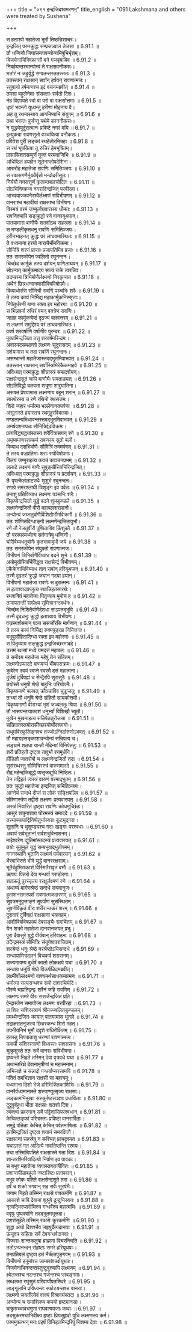 +++
title = "०९१ इन्द्रजिदश्वमरणम्"
title_english = "091 Lakshmana and others were treated by Sushena"

+++

स हताश्वो महातेजा भूमौ तिष्ठन्निशाचरः।  
इन्द्रजित् परमक्रुद्धः सम्प्रजज्वाल तेजसा ॥ 6.91.1 ॥   
तौ धन्विनौ जिघांसन्तावन्योन्यमिषुभिर्भृशम्।  
विजयेनाभिनिष्क्रान्तौ वने गजवृषाविव ॥ 6.91.2 ॥   
निबर्हयन्तश्चान्योन्यं ते राक्षसवनौकसः।  
भर्तारं न जहुर्युद्धे सम्पतन्तस्ततस्ततः ॥ 6.91.3 ॥   
ततस्तान् राक्षसान् सर्वान् हर्षयन् रावणात्मजः।  
स्तुवानो हर्षमाणश्च इदं वचनमब्रवीत् ॥ 6.91.4 ॥   
तमसा बहुलेनेमाः संसक्ताः सर्वतो दिशः।  
नेह विज्ञायते स्वो वा परो वा राक्षसोत्तमाः ॥ 6.91.5 ॥   
धृष्टं भवन्तो युध्यन्तु हरीणां मोहनाय वै।  
अहं तु रथमास्थाय आगमिष्यामि संयुगम् ॥ 6.91.6 ॥   
तथा भवन्तः कुर्वन्तु यथेमे काननौकसः।  
न युद्ध्येयुर्दुरात्मानः प्रविष्टे नगरं मयि ॥ 6.91.7 ॥   
इत्युक्त्वा रावणसुतो वञ्चयित्वा वनौकसः।  
प्रविवेश पुरीं लङ्कां रथहेतोरमित्रहा ॥ 6.91.8 ॥   
स रथं भूषयित्वा तु रुचिरं हेमभूषितम्।  
प्रासासिशतसम्पूर्णं युक्तं परमवाजिभिः ॥ 6.91.9 ॥   
अधिष्ठितं हयज्ञेन सूतेनाप्तोपदेशिना।  
आरुरोह महातेजा रावणिः समितिञ्जयः ॥ 6.91.10 ॥   
स राक्षसगणैर्मुख्यैर्वृतो मन्दोदरीसुतः।  
निर्ययौ नगरात्तूर्णं कृतान्तबलचोदितः ॥ 6.91.11 ॥   
सोऽभिनिष्क्रम्य नगरादिन्द्रजित् परवीरहा।  
आभ्ययाज्जवनैरश्वैर्लक्ष्मणं सविभीषणम् ॥ 6.91.12 ॥   
वानराश्च महावीर्या राक्षसश्च विभीषणः।  
विस्मयं परमं जग्मुर्लाघवात्तस्य धीमतः ॥ 6.91.13 ॥   
रावणिश्चापि सङ्क्रुद्धो रणे वानरयूथपान्।  
पातयामास बाणौघैः शतशोऽथ सहस्रशः ॥ 6.91.14 ॥   
स मण्डलीकृतधनू रावणिः समितिञ्जयः।  
हरीनभ्यहनत् क्रुद्धः परं लाघवमास्थितः ॥ 6.91.15 ॥   
ते वध्यमाना हरयो नाराचैर्भीमविक्रमाः।  
सौमित्रिं शरणं प्राप्ताः प्रजापतिमिव प्रजाः ॥ 6.91.16 ॥   
ततः समरकोपेन ज्वलितो रघुनन्दनः।  
चिच्छेद कार्मुकं तस्य दर्शयन् पाणिलाघवम् ॥ 6.91.17 ॥   
सोऽन्यत् कार्मुकमादय सज्यं चक्रे त्वरन्निव।  
तदप्यस्य त्रिभिर्बाणैर्लक्ष्मणो निरकृन्तत ॥ 6.91.18 ॥   
अथैनं छिन्नधन्वानमाशीविषविषोपमैः।  
विव्याधोरसि सौमित्री रावणिं पञ्चभिः शरैः ॥ 6.91.19 ॥   
ते तस्य कायं निर्भिद्य महाकार्मुकनिस्सृताः।  
निपेतुर्धरणीं बाणा रक्ता इव महोरगाः ॥ 6.91.20 ॥   
स भिन्नवर्मा रुधिरं वमन् वक्त्रेण रावणिः।  
जग्राह कार्मुकश्रेष्ठं दृढज्यं बलवत्तरम् ॥ 6.91.21 ॥   
स लक्ष्मणं समुद्दिश्य परं लाघवमास्थितः।  
ववर्ष शरवर्षाणि वर्षाणीव पुरन्दरः ॥ 6.91.22 ॥   
मुक्तमिन्द्रजिता तत्तु शरवर्षमरिन्दमः।  
अवारयदसम्भ्रान्तो लक्ष्मणः सुदुरासदम् ॥ 6.91.23 ॥   
दर्शयामास च तदा रावणिं रघुनन्दनः।  
असम्भ्रान्तो महातेजास्तदद्भुतमिवाभवत् ॥ 6.91.24 ॥   
ततस्तान् राक्षसान् सर्वांस्त्रिभिरेकैकमाहवे ॥ 6.91.25 ॥   
अविध्यत् परमक्रुद्धः शीघ्रास्त्रं सम्प्रदर्शयन्।  
राक्षसेन्द्रसुतं चापि बाणौघैः समताडयत् ॥ 6.91.26 ॥   
सोऽतिविद्धो बलवता शत्रुणा शत्रुघातिना।  
असक्तं प्रेषयामास लक्ष्मणाय बहून् शरान् ॥ 6.91.27 ॥   
सारथेरस्य च रणे रथिनो रथसत्तमः।  
शिरो जहार धर्मात्मा भल्लेनानतपर्वणा ॥ 6.91.28 ॥   
असूतास्ते हयास्तत्र रथमूहुरविक्लवाः।  
मण्डलान्यभिधावन्तस्तदद्भुतमिवाभवत् ॥ 6.91.29 ॥   
अमर्षवशमापन्नः सौमित्रिर्द्दढविक्रमः।  
प्रत्यविद्ध्यद्धयांस्तस्य शरैर्वित्रासयन् रणे ॥ 6.91.30 ॥   
अमृष्यमाणस्तत्कर्म रावणस्य सुतो बली।  
विव्याध दशभिर्बाणैः सौमित्रिं तममर्षणम् ॥ 6.91.31 ॥   
ते तस्य वज्रप्रतिमाः शराः सर्पविषोपमाः।  
विलयं जग्मुराहत्य कवचं काञ्चनप्रभम् ॥ 6.91.32 ॥   
ललाटे लक्ष्मणं बाणैः सुपुङ्खैस्त्रिभिरिन्द्रजित्।  
अविध्यत् परमक्रुद्धः शीघ्रास्त्रं च प्रदर्शयन् ॥ 6.91.33 ॥   
तैः पृषत्कैर्ललाटस्थैः शुशुभे रघुनन्दनः।  
रणाग्रे समरश्लाघी त्रिशृङ्ग इव पर्वतः ॥ 6.91.34 ॥   
तमाशु प्रतिविव्याध लक्ष्मणः पञ्चभिः शरैः।  
विकृष्येन्द्रजितो युद्धे वदने शुभकुण्डले ॥ 6.91.35 ॥   
लक्ष्मणेन्द्रजितौ वीरौ महाबलशरासनौ।  
अन्योन्यं जघ्नतुर्बाणैर्विशिखैर्भीमविक्रमौ ॥ 6.91.36 ॥   
ततः शोणितदिग्धाङ्गौ लक्ष्मणेन्द्रजितावुभौ।  
रणे तौ रेजतुर्वीरौ पुष्पिताविव किंशुकौ ॥ 6.91.37 ॥   
तौ परस्परमभ्येत्य सर्वगात्रेषु धन्विनौ।  
घोरैर्विव्यधतुर्बाणैः कृतभावावुभौ जये ॥ 6.91.38 ॥   
ततः समरकोपेन संयुक्तो रावणात्मजः।  
विभीषणं त्रिभिर्बाणैर्विव्याध वदने शुभे ॥ 6.91.39 ॥   
अयोमुखैस्त्रिर्भिर्विद्ध्वा राक्षसेन्द्रं विभीषणम्।  
एकैकेनाभिविव्याध तान् सर्वान् हरियूथपान् ॥ 6.91.40 ॥   
तस्मै दृढतरं क्रुद्धो जघान गदया हयान्।  
विभीषणो महातेजा रावणेः स दुरात्मनः ॥ 6.91.41 ॥   
स हताश्वादवप्लुत्य रथान्निहतसारथेः।  
रथशक्तिं महातेजाः पितृव्याय मुमोच ह ॥ 6.91.42 ॥   
तामापतन्तीं सम्प्रेक्ष्य सुमित्रानन्दवर्धनः।  
चिच्छेद निशितैर्बाणैर्दशधा साऽपतद्भुवि ॥ 6.91.43 ॥   
तस्मै दृढधनुः क्रुद्धो हताश्वाय विभीषणः।  
वज्रस्पर्शसमान् पञ्च ससर्जोरसि मार्गणान् ॥ 6.91.44 ॥   
ते तस्य कायं निर्भिद्य रुक्मपुङ्खा निमित्तगाः।  
बभूवुर्लोहितादिग्धा रक्ता इव महोरगाः ॥ 6.91.45 ॥   
स पितृव्याय सङ्क्रुद्ध इन्द्रजिच्छरमाददे।  
उत्तमं रक्षसां मध्ये यमदत्तं महाबलः ॥ 6.91.46 ॥   
तं समीक्ष्य महातेजा महेषुं तेन संहितम्।  
लक्ष्मणोऽप्याददे बाणमन्यं भीमपराक्रमः ॥ 6.91.47 ॥   
कुबेरेण स्वयं स्वप्ने स्वस्मै दत्तं महात्मना।  
दुर्जयं दुर्विषह्यं च सेन्द्रैरपि सुरासुरैः ॥ 6.91.48 ॥   
तयोस्ते धनुषी श्रेष्ठे बाहुभिः परिघोपमैः।  
विकृष्यमाणे बलवत् क्रौञ्चाविव चुकूजतुः ॥ 6.91.49 ॥   
ताभ्यां तौ धनुषि श्रेष्ठे संहितौ सायकोत्तमौ।  
विकृष्यमाणौ वीराभ्यां भृशं जज्वलतुः श्रिया ॥ 6.91.50 ॥   
तौ भासयन्तावाकाशं धनुर्भ्यां विशिखौ च्युतौ।  
मुखेन मुखमाहत्य सन्निपेततुरोजसा ॥ 6.91.51 ॥   
सन्निपातस्तयोरासीच्छरयोर्घोररूपयोः।  
सधूमविस्फुलिङ्गश्च तज्जोऽग्निर्दारुणोऽभवत् ॥ 6.91.52 ॥   
तौ महाग्रहसङ्काशावन्योन्यं सन्निपत्य च।  
सङ्ग्रामे शतधा यान्तौ मेदिन्यां विनिपेततुः ॥ 6.91.53 ॥   
शरौ प्रतिहतौ दृष्ट्वा तावुभौ रणमूर्धनि।  
व्रीडितौ जातरोषौ च लक्ष्मणेन्द्रजितौ तदा ॥ 6.91.54 ॥   
सुसंरब्धस्तु सौमित्रिरस्त्रं वारुणमाददे ॥ 6.91.55 ॥   
रौद्रं महेन्द्रजिद्युद्धे व्यसृजद्युधि निष्ठितः।  
तेन तद्विहतं त्वस्त्रं वारुणं परमाद्भुतम् ॥ 6.91.56 ॥   
ततः क्रुद्धो महातेजा इन्द्रजित् समितिञ्जयः।  
आग्नेयं सन्दधे दीप्तं स लोकं सङ्क्षिपन्निव ॥ 6.91.57 ॥   
सौरेणास्त्रेण तद्वीरो लक्ष्मणः प्रत्यवारयत् ॥ 6.91.58 ॥   
अस्त्रं निवारितं दृष्ट्वा रावणिः क्रोधमूर्च्छितः।  
आसुरं शत्रुनाशाय घोरमस्त्रं समाददे ॥ 6.91.59 ॥   
तस्माच्चापाद्विनिष्पेतुर्भास्वराः कूटमुद्गराः।  
शूलानि च भुशुण्ड्यश्च गदाः खड्गाः परश्वधाः ॥ 6.91.60 ॥   
अवार्यं सर्वभूतानां सर्वशत्रुविनाशनम्।  
माहेश्वरेण द्युतिमांस्तदस्त्रं प्रत्यवारयत् ॥ 6.91.61 ॥   
तयोः सुतुमुलं युद्धं सम्बभूवाद्भुतोपमम्।  
गगनस्थानि भूतानि लक्ष्मणं पर्यवारयन् ॥ 6.91.62 ॥   
भैरवाभिरुते भीमे युद्धे वानररक्षसाम्।  
भूतैर्बहुभिराकाशं विस्मितैरावृतं बभौ ॥ 6.91.63 ॥   
ऋषयः पितरो देवा गन्धर्वा गरुडोरगाः।  
शतक्रतुं पुरस्कृत्य ररक्षुर्लक्ष्मणं रणे ॥ 6.91.64 ॥   
अथान्यं मार्गणश्रेष्ठं सन्दधे राघवानुजः।  
हुताशनसमस्पर्शं रावणात्मजदारणम् ॥ 6.91.65 ॥   
सुपत्रमनुवृत्ताङ्गं सुपर्वाणं सुसंस्थितम्।  
सुवर्णविकृतं वीरः शरीरान्तकरं शरम् ॥ 6.91.66 ॥   
दुरावारं दुर्विषह्यं राक्षसानां भयावहम्।  
आशीविषविषप्रख्यं देवसङ्घैः समर्चितम् ॥ 6.91.67 ॥   
येन शक्रो महातेजा दानवानजयत् प्रभुः।  
पुरा दैवासुरे युद्धे वीर्यवान् हरिवाहनः ॥ 6.91.68 ॥   
तदैन्द्रमस्त्रं सौमित्रिः संयुगेष्वपराजितम्।  
शरश्रेष्ठं धनुः श्रेष्ठे नरश्रेष्ठोऽभिसन्दधे ॥ 6.91.69 ॥   
सन्धायामित्रदलनं विचकर्ष शरासनम्।  
सज्यमायम्य दुर्धर्षं कालो लोकक्षये यथा ॥ 6.91.70 ॥   
सन्धाय धनुषि श्रेष्ठे विकर्षन्निदमब्रवीत्।  
लक्ष्मीवाँल्लक्ष्मणो वाक्यमर्थसाधकमात्मनः ॥ 6.91.71 ॥   
धर्मात्मा सत्यसन्धश्च रामो दाशरथिर्यदि।  
पौरुषे चाप्रतिद्वन्द्वः शरैनं जहि रावणिम् ॥ 6.91.72 ॥   
लक्ष्मणः समरे वीरः ससर्जेन्द्रजितं प्रति।  
ऐन्द्रास्त्रेण समायोज्य लक्ष्मणः परवीरहा ॥ 6.91.73 ॥   
स शिरः सशिरस्त्राणं श्रीमज्ज्वलितकुण्डलम्।  
प्रमथ्येन्द्रजितः कायात् पातयामास भूतले ॥ 6.91.74 ॥   
तद्राक्षसतनूजस्य छिन्नस्कन्धं शिरो महत्।  
तपनीयनिभं भूमौ ददृशे रुधिरोक्षितम् ॥ 6.91.75 ॥   
हतस्तु निपपाताशु धरण्यां रावणात्मजः।  
कवची सशिरस्त्राणो विध्वस्तः सशरासनः ॥ 6.91.76 ॥   
चुक्रुशुस्ते ततः सर्वे वानराः सविभीषणाः।  
हृष्यन्तो निहते तस्मिन् देवा वृत्रवधे यथा ॥ 6.91.77 ॥   
अथान्तरिक्षे देवानामृषीणां च महात्मनाम्।  
अभिजज्ञे च सन्नादो गन्धर्वाप्सरसामपि ॥ 6.91.78 ॥   
पतितं तमभिज्ञाय राक्षसी सा महाचमूः।  
वध्यमाना दिशो भेजे हरिभिर्जितकाशिभिः ॥ 6.91.79 ॥   
वानरैर्वध्यमानास्ते शस्त्राण्युत्सृज्य राक्षसाः।  
लङ्कामभिमुखाः सस्त्रुर्नष्टसञ्ज्ञाः प्रधाविताः ॥ 6.91.80 ॥   
दुद्रुवुर्बहुधा भीता राक्षसाः शतशो दिशः।  
त्यक्त्वा प्रहरणान् सर्वे पट्टिशासिपरश्वधान् ॥ 6.91.81 ॥   
केचिल्लङ्कां परित्रस्ताः प्रविष्टा वानरार्दिताः।  
समुद्रे पतिताः केचित् केचित् पर्वतमाश्रिताः ॥ 6.91.82 ॥   
हतमिन्द्रजितं दृष्ट्वा शयानं समरक्षितौ।  
राक्षसानां सहस्रेषु न कश्चित् प्रत्यदृश्यत ॥ 6.91.83 ॥   
यथाऽस्तं गत आदित्ये नावतिष्ठन्ति रश्मयः।  
तथा तस्मिन्निपतिते राक्षसास्ते गता दिशः ॥ 6.91.84 ॥   
शान्तरश्मिरिवादित्यो निर्वाण इव पावकः।  
स बभूव महातेजा व्यपास्तगतजीवितः ॥ 6.91.85 ॥   
प्रशान्तपीडाबहुलो नष्टारिष्टः प्रतापवान्।  
बभूव लोकः पतिते राक्षसेन्द्रसुते तदा ॥ 6.91.86 ॥   
हर्षं च शक्रो भगवान् सह सर्वैः सुरर्षभैः।  
जगाम निहते तस्मिन् राक्षसे पापकर्मणि ॥ 6.91.87 ॥   
आकाशे चापि देवानां शुश्रुवे दुन्दुभिस्वनः ॥ 6.91.88 ॥   
नृत्यद्भिरप्सरोभिश्च गन्धर्वैश्च महात्मभिः ॥ 6.91.89 ॥   
ववृषुः पुष्पवर्षाणि तदद्भुतमभूत्तदा।  
प्रशशंसुर्हते तस्मिन् राक्षसे क्रूरकर्मणि ॥ 6.91.90 ॥   
शुद्धा आपो दिशश्चैव जहृषुर्दैत्यदानवाः ॥ 6.91.91 ॥   
ऊचुश्च सहिताः सर्वे देवगन्धर्वदानवाः।  
विज्वराः शान्तकलुषा ब्राह्मणा विचरन्त्विति ॥ 6.91.92 ॥   
ततोऽभ्यनन्दन् संहृष्टाः समरे हरियूथपाः।  
तमप्रतिबलं दृष्ट्वा हतं नैर्ऋतपुङ्गवम् ॥ 6.91.93 ॥   
विभीषणो हनूमांश्च जाम्बवांश्चर्क्षयूथपः।  
विजयेनाभिनन्दन्तस्तुष्टुवुश्चापि लक्ष्मणम् ॥ 6.91.94 ॥   
क्ष्वेलन्तश्च नदन्तश्च गर्जन्तश्च प्लवङ्गमाः।  
लब्धलक्षा रघुसुतं परिवार्योपतस्थिरे ॥ 6.91.95 ॥   
लाङ्गूलानि प्रविध्यन्तः स्फोटयन्तश्च वानराः।  
लक्ष्मणो जयतीत्येवं वाक्यं विश्रावयंस्तदा ॥ 6.91.96 ॥   
अन्योन्यं च समाश्लिष्य कपयो हृष्टमानसाः।  
चक्रुरुच्चावचगुणा राघवाश्रयजाः कथाः ॥ 6.91.97 ॥   
तदसुकरमथाभिवीक्ष्य हृष्टाः प्रियसुहृदो युधि लक्ष्मणस्य कर्म।  
परममुपलभन् मनः प्रहर्षं विनिहतमिन्द्ररिपुं निशम्य देवाः ॥ 6.91.98 ॥   
